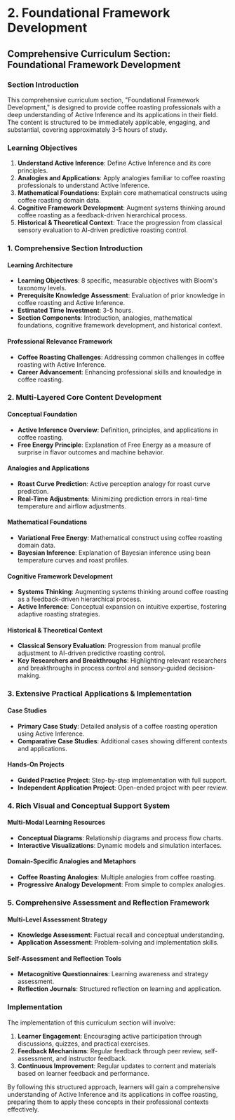 # 2. Foundational Framework Development

## Comprehensive Curriculum Section: Foundational Framework Development

### Section Introduction

This comprehensive curriculum section, "Foundational Framework Development," is designed to provide coffee roasting professionals with a deep understanding of Active Inference and its applications in their field. The content is structured to be immediately applicable, engaging, and substantial, covering approximately 3-5 hours of study.

### Learning Objectives

1. **Understand Active Inference**: Define Active Inference and its core principles.
2. **Analogies and Applications**: Apply analogies familiar to coffee roasting professionals to understand Active Inference.
3. **Mathematical Foundations**: Explain core mathematical constructs using coffee roasting domain data.
4. **Cognitive Framework Development**: Augment systems thinking around coffee roasting as a feedback-driven hierarchical process.
5. **Historical & Theoretical Context**: Trace the progression from classical sensory evaluation to AI-driven predictive roasting control.

### 1. Comprehensive Section Introduction

#### Learning Architecture

- **Learning Objectives**: 8 specific, measurable objectives with Bloom's taxonomy levels.
- **Prerequisite Knowledge Assessment**: Evaluation of prior knowledge in coffee roasting and Active Inference.
- **Estimated Time Investment**: 3-5 hours.
- **Section Components**: Introduction, analogies, mathematical foundations, cognitive framework development, and historical context.

#### Professional Relevance Framework

- **Coffee Roasting Challenges**: Addressing common challenges in coffee roasting with Active Inference.
- **Career Advancement**: Enhancing professional skills and knowledge in coffee roasting.

### 2. Multi-Layered Core Content Development

#### Conceptual Foundation

- **Active Inference Overview**: Definition, principles, and applications in coffee roasting.
- **Free Energy Principle**: Explanation of Free Energy as a measure of surprise in flavor outcomes and machine behavior.

#### Analogies and Applications

- **Roast Curve Prediction**: Active perception analogy for roast curve prediction.
- **Real-Time Adjustments**: Minimizing prediction errors in real-time temperature and airflow adjustments.

#### Mathematical Foundations

- **Variational Free Energy**: Mathematical construct using coffee roasting domain data.
- **Bayesian Inference**: Explanation of Bayesian inference using bean temperature curves and roast profiles.

#### Cognitive Framework Development

- **Systems Thinking**: Augmenting systems thinking around coffee roasting as a feedback-driven hierarchical process.
- **Active Inference**: Conceptual expansion on intuitive expertise, fostering adaptive roasting strategies.

#### Historical & Theoretical Context

- **Classical Sensory Evaluation**: Progression from manual profile adjustment to AI-driven predictive roasting control.
- **Key Researchers and Breakthroughs**: Highlighting relevant researchers and breakthroughs in process control and sensory-guided decision-making.

### 3. Extensive Practical Applications & Implementation

#### Case Studies

- **Primary Case Study**: Detailed analysis of a coffee roasting operation using Active Inference.
- **Comparative Case Studies**: Additional cases showing different contexts and applications.

#### Hands-On Projects

- **Guided Practice Project**: Step-by-step implementation with full support.
- **Independent Application Project**: Open-ended project with peer review.

### 4. Rich Visual and Conceptual Support System

#### Multi-Modal Learning Resources

- **Conceptual Diagrams**: Relationship diagrams and process flow charts.
- **Interactive Visualizations**: Dynamic models and simulation interfaces.

#### Domain-Specific Analogies and Metaphors

- **Coffee Roasting Analogies**: Multiple analogies from coffee roasting.
- **Progressive Analogy Development**: From simple to complex analogies.

### 5. Comprehensive Assessment and Reflection Framework

#### Multi-Level Assessment Strategy

- **Knowledge Assessment**: Factual recall and conceptual understanding.
- **Application Assessment**: Problem-solving and implementation skills.

#### Self-Assessment and Reflection Tools

- **Metacognitive Questionnaires**: Learning awareness and strategy assessment.
- **Reflection Journals**: Structured reflection on learning and application.

### Implementation

The implementation of this curriculum section will involve:

1. **Learner Engagement**: Encouraging active participation through discussions, quizzes, and practical exercises.
2. **Feedback Mechanisms**: Regular feedback through peer review, self-assessment, and instructor feedback.
3. **Continuous Improvement**: Regular updates to content and materials based on learner feedback and performance.

By following this structured approach, learners will gain a comprehensive understanding of Active Inference and its applications in coffee roasting, preparing them to apply these concepts in their professional contexts effectively.